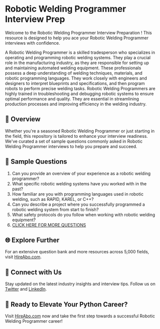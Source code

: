# Robotic Welding Programmer Interview Prep

Welcome to the Robotic Welding Programmer Interview Preparation ! This resource is designed to help you ace your Robotic Welding Programmer interviews with confidence.

A Robotic Welding Programmer is a skilled tradesperson who specializes in operating and programming robotic welding systems. They play a crucial role in the manufacturing industry, as they are responsible for setting up and maintaining automated welding equipment. These professionals possess a deep understanding of welding techniques, materials, and robotic programming languages. They work closely with engineers and designers to interpret blueprints and specifications, and then program robots to perform precise welding tasks. Robotic Welding Programmers are highly trained in troubleshooting and debugging robotic systems to ensure optimal performance and quality. They are essential in streamlining production processes and improving efficiency in the welding industry.

## 🚀 Overview

Whether you're a seasoned Robotic Welding Programmer or just starting in the field, this repository is tailored to enhance your interview readiness. We've curated a set of sample questions commonly asked in Robotic Welding Programmer interviews to help you prepare and succeed.

## 📝 Sample Questions

1. Can you provide an overview of your experience as a robotic welding programmer?
2. What specific robotic welding systems have you worked with in the past?
3. How familiar are you with programming languages used in robotic welding, such as RAPID, KAREL, or C++?
4. Can you describe a project where you successfully programmed a robotic welding system from start to finish?
5. What safety protocols do you follow when working with robotic welding equipment?
6. [CLICK HERE FOR MORE QUESTIONS](https://hireabo.com/job/12_3_11/Robotic%20Welding%20Programmer)

## 🌐 Explore Further

For an extensive question bank and more resources across 5,000 fields, visit [HireAbo.com](https://www.hireabo.com).

## 📱 Connect with Us

Stay updated on the latest industry insights and interview tips. Follow us on [Twitter](https://twitter.com/hireabo) and [LinkedIn](https://www.linkedin.com/in/hire-abo-3609972a8/).

## 🚀 Ready to Elevate Your Python Career?

Visit [HireAbo.com](https://www.hireabo.com) now and take the first step towards a successful Robotic Welding Programmer career!